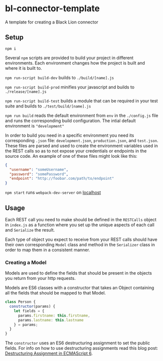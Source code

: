 # bl-connector-template
A template for creating a Black Lion connector

## Setup

`npm i`

Several `npm` scripts are provided to build your project in different
environments. Each environment changes how the project is built and where it is
built to.

`npm run-script build-dev` builds to `./build/[name].js`

`npm run-script build-prod` minifies your javascript and builds to
`./release/[name].js`

`npm run-script build-test` builds a module that can be required in your test
suite and builds to `./test/build/[name].js`

`npm run build` reads the default environment from `env` in the `./config.js`
file and runs the corresponding build configuration. The intial default
environment is `"development"`

In order to build you need in a specific environment you need its corresponding
`.json` file: `development.json`, `production.json`, and `test.json`. These
files are parsed and used to create the environment variables used in the REST
calls so as to not expose your credentials or endpoints in the source code. An
example of one of these files might look like this:
```json
{
  "username": "someUsername",
  "password": "somePassword",
  "endpoint": "http://foobar.com/path/to/endpoint"
}
```

`npm start` runs `webpack-dev-server` on [localhost](http://localhost:8080)

## Usage

Each REST call you need to make should be defined in the `RESTCalls` object in
`index.js` as a function where you set up the unique aspects of each call and
`Serialize` the result.

Each type of object you expect to receive from your REST calls should have their
own corresponding `Model` class and method in the `Serializer` class in order to
map them in a consistent manner.

### Creating a Model

Models are used to define the fields that should be present in the objects you
return from your http requests.

Models are ES6 classes with a constructor that takes an Object containing all
the fields that should be mapped to that Model.

```js
class Person {
  constructor(params) {
    let fields = {
      params.firstname: this.firstname,
      params.lastname: this.lastname
    } = params;
  }
}
```

The `constructor` uses an ES6 destructuring assignment to set the public fields.
For info on how to use destructuring assignments read this blog post:
[Destructuring Assignment in ECMAScript 6](http://fitzgeraldnick.com/weblog/50/).
